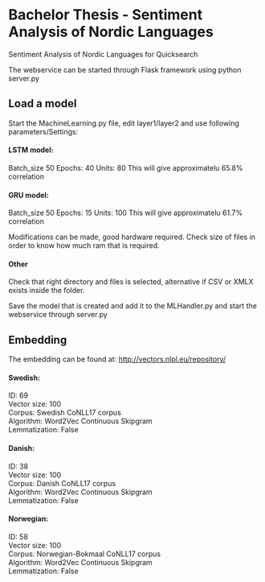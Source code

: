 # Bachelor Thesis - Sentiment Analysis of Nordic Languages
Sentiment Analysis of Nordic Languages for Quicksearch

The webservice can be started through Flask framework using python server.py

## Load a model

Start the MachineLearning.py file, edit layer1/layer2 and use following parameters/Settings:
#### LSTM model:
Batch_size 50
Epochs: 40
Units: 80
This will give approximatelu 65.8% correlation

#### GRU model:
Batch_size 50
Epochs: 15
Units: 100
This will give approximatelu 61.7% correlation

Modifications can be made, good hardware required. 
Check size of files in order to know how much ram that is required. 

#### Other
Check that right directory and files is selected, alternative if CSV or XMLX exists inside the folder.

Save the model that is created and add it to the MLHandler.py and start the webservice through server.py

## Embedding
The embedding can be found at: 
http://vectors.nlpl.eu/repository/ <br />

#### Swedish: <br />
ID: 69 <br />
Vector size: 100 <br />
Corpus: Swedish CoNLL17 corpus <br />
Algorithm: Word2Vec Continuous Skipgram <br />
Lemmatization: False <br />

#### Danish: <br /> 
ID: 38 <br />
Vector size: 100 <br />
Corpus: Danish CoNLL17 corpus <br />
Algorithm: Word2Vec Continuous Skipgram <br />
Lemmatization: False <br />

#### Norwegian: <br />
ID: 58 <br />
Vector size: 100 <br />
Corpus: Norwegian-Bokmaal CoNLL17 corpus <br />
Algorithm: Word2Vec Continuous Skipgram <br />
Lemmatization: False <br />




